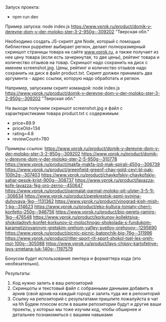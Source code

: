 Запуск проекта:
- npm run dev
  

Пример запуска:
node index.js https://www.vprok.ru/product/domik-v-derevne-dom-v-der-moloko-ster-3-2-950g--309202 "Тверская обл."

Необходимо создать JS-скрипт для Node, который с помощью библиотеки puppeteer
выбирает регион, делает полноразмерный скриншот страницы товара на сайте
www.vprok.ru, а также получает из нее цену товара (если есть зачеркнутая, то две цены),
рейтинг товара и количество отзывов на товар.
Скриншот надо сохранить на диск с именем screenshot.jpg.
Цены, рейтинг и количество отзывов надо сохранить на диск в файл product.txt.
Скрипт должен принимать два аргумента - адрес ссылки, которую надо обработать и
регион.

Например, запускаем скрипт командой:
node index.js https://www.vprok.ru/product/domik-v-derevne-dom-v-der-moloko-ster-3-2-950g--309202 "Тверская обл."

На выходе получаем скриншот screenshot.jpg и файл с характеристиками товара product.txt с содержимым:
- price=89.9
- priceOld=134
- rating=4.8
- reviewCount=780

Примеры ссылок:
https://www.vprok.ru/product/domik-v-derevne-dom-v-der-moloko-ster-3-2-950g--309202
https://www.vprok.ru/product/domik-v-derevne-dom-v-der-moloko-ster-2-5-950g--310778
https://www.vprok.ru/product/makfa-makfa-izd-mak-spirali-450g--306739
https://www.vprok.ru/product/greenfield-greenf-chay-gold-ceyl-bl-pak-100h2g--307403
https://www.vprok.ru/product/chaykofskiy-chaykofskiy-sahar-pesok-krist-900g--308737
https://www.vprok.ru/product/lavazza-kofe-lavazza-1kg-oro-zerno--450647
https://www.vprok.ru/product/parmalat-parmal-moloko-pit-ulster-3-5-1l--306634
https://www.vprok.ru/product/perekrestok-spmi-svinina-duhovaya-1kg--1131362
https://www.vprok.ru/product/vinograd-kish-mish-1-kg--314623
https://www.vprok.ru/product/eko-kultura-tomaty-cherri-konfetto-250g--946756
https://www.vprok.ru/product/bio-perets-ramiro-1kg--476548
https://www.vprok.ru/product/korkunov-kollektsiya-shokoladnyh-konfet-korkunov-iz-molochnogo-shokolada-s-fundukom-karamelizirovannym-gretskim-orehom-vafley-svetloy-orehovoy--1295690
https://www.vprok.ru/product/picnic-picnic-batonchik-big-76g--311996
https://www.vprok.ru/product/ritter-sport-rit-sport-shokol-tsel-les-oreh-mol-100g--305088
https://www.vprok.ru/product/lays-chipsy-kartofelnye-lays-smetana-luk-140g--1197579


Бонусом будет использование линтера и форматтера кода (это необязательно).

Результаты:
1. Код нужно залить в ваш репозиторий
2. Скриншоты и текстовый файл с собранными данными добавить в архив (свой
архив на каждый город) и залить туда же в репозиторий
3. Ссылку на репозиторий с результатами пришлите пожалуйста в чат на hh
Будем плюсом если в вашем репозитории будут и другие ваши проекты, у которых мы
тоже изучим код, чтобы обширнее и детальнее познакомиться с вашими навыками